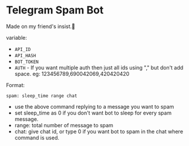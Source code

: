 # Telegram Spam Bot

Made on my friend's insist.🍭

variable:
- `API_ID`
- `API_HASH`
- `BOT_TOKEN`
- `AUTH` - If you want multiple auth then just all ids using "," but don't add space. eg: 123456789,690042069,420420420

Format:

`spam: sleep_time range chat`

- use the above command replying to a message you want to spam
- set sleep_time as 0 if you don't want bot to sleep for every spam  message.
- range: total number of message to spam
- chat: give chat id, or type 0 if you want bot to spam in the chat where command is used.
